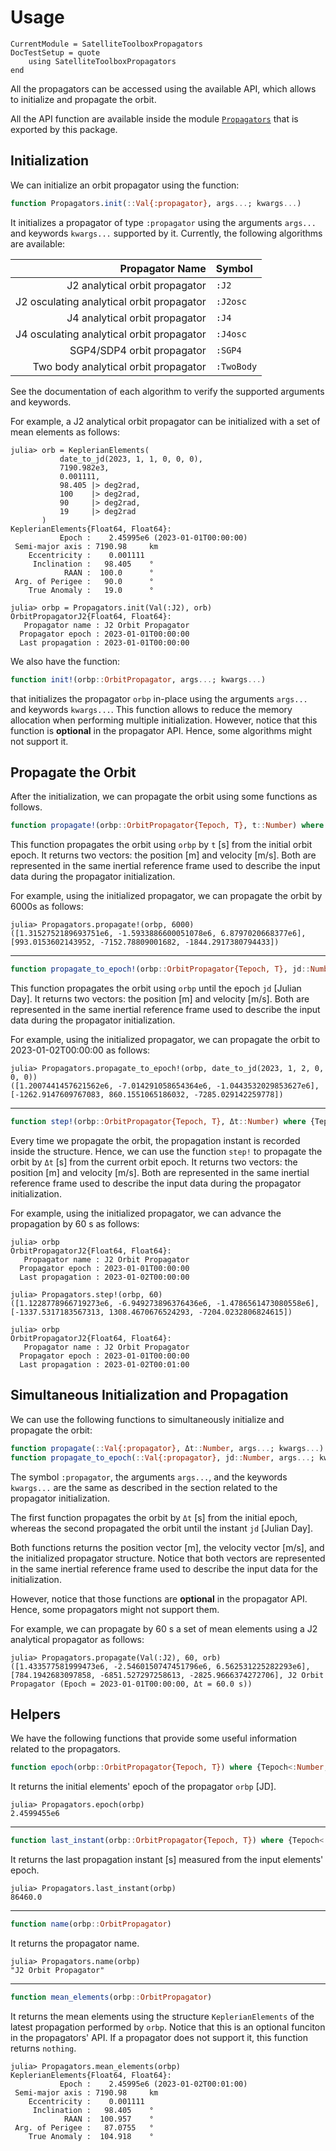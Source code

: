 Usage
=====

```@meta
CurrentModule = SatelliteToolboxPropagators
DocTestSetup = quote
    using SatelliteToolboxPropagators
end
```

All the propagators can be accessed using the available API, which allows to initialize and
propagate the orbit.

All the API function are available inside the module [`Propagators`](@ref) that is exported
by this package.

## Initialization

We can initialize an orbit propagator using the function:

```julia
function Propagators.init(::Val{:propagator}, args...; kwargs...)
```

It initializes a propagator of type `:propagator` using the arguments `args...` and keywords
`kwargs...` supported by it. Currently, the following algorithms are available:

|                       **Propagator Name** | **Symbol** |
|------------------------------------------:|:-----------|
|            J2 analytical orbit propagator | `:J2`      |
| J2 osculating analytical orbit propagator | `:J2osc`   |
|            J4 analytical orbit propagator | `:J4`      |
| J4 osculating analytical orbit propagator | `:J4osc`   |
|                SGP4/SDP4 orbit propagator | `:SGP4`    |
|      Two body analytical orbit propagator | `:TwoBody` |

See the documentation of each algorithm to verify the supported arguments and keywords.

For example, a J2 analytical orbit propagator can be initialized with a set of mean elements
as follows:

```jldoctest J2
julia> orb = KeplerianElements(
           date_to_jd(2023, 1, 1, 0, 0, 0),
           7190.982e3,
           0.001111,
           98.405 |> deg2rad,
           100    |> deg2rad,
           90     |> deg2rad,
           19     |> deg2rad
       )
KeplerianElements{Float64, Float64}:
           Epoch :    2.45995e6 (2023-01-01T00:00:00)
 Semi-major axis : 7190.98     km
    Eccentricity :    0.001111
     Inclination :   98.405    °
            RAAN :  100.0      °
 Arg. of Perigee :   90.0      °
    True Anomaly :   19.0      °

julia> orbp = Propagators.init(Val(:J2), orb)
OrbitPropagatorJ2{Float64, Float64}:
   Propagator name : J2 Orbit Propagator
  Propagator epoch : 2023-01-01T00:00:00
  Last propagation : 2023-01-01T00:00:00
```

We also have the function:

```julia
function init!(orbp::OrbitPropagator, args...; kwargs...)
```

that initializes the propagator `orbp` in-place using the arguments `args...` and keywords
`kwargs...`. This function allows to reduce the memory allocation when performing multiple
initialization. However, notice that this function is **optional** in the propagator API.
Hence, some algorithms might not support it.

## Propagate the Orbit

After the initialization, we can propagate the orbit using some functions as follows.

```julia
function propagate!(orbp::OrbitPropagator{Tepoch, T}, t::Number) where {Tepoch, T}
```

This function propagates the orbit using `orbp` by `t` [s] from the initial orbit epoch. It
returns two vectors: the position [m] and velocity [m/s]. Both are represented in the same
inertial reference frame used to describe the input data during the propagator
initialization.

For example, using the initialized propagator, we can propagate the orbit by 6000s as
follows:

```jldoctest J2
julia> Propagators.propagate!(orbp, 6000)
([1.3152752189693751e6, -1.5933886600051078e6, 6.8797020668377e6], [993.0153602143952, -7152.78809001682, -1844.2917380794433])
```

---

```julia
function propagate_to_epoch!(orbp::OrbitPropagator{Tepoch, T}, jd::Number) where {Tepoch, T}
```

This function propagates the orbit using `orbp` until the epoch `jd` [Julian Day]. It
returns two vectors: the position [m] and velocity [m/s]. Both are represented in the same
inertial reference frame used to describe the input data during the propagator
initialization.

For example, using the initialized propagator, we can propagate the orbit to
2023-01-02T00:00:00 as follows:

```jldoctest J2
julia> Propagators.propagate_to_epoch!(orbp, date_to_jd(2023, 1, 2, 0, 0, 0))
([1.2007441457621562e6, -7.014291058654364e6, -1.0443532029853627e6], [-1262.9147609767083, 860.1551065186032, -7285.029142259778])
```

---

```julia
function step!(orbp::OrbitPropagator{Tepoch, T}, Δt::Number) where {Tepoch, T}
```

Every time we propagate the orbit, the propagation instant is recorded inside the structure.
Hence, we can use the function `step!` to propagate the orbit by `Δt` [s] from the current
orbit epoch. It returns two vectors: the position [m] and velocity [m/s]. Both are
represented in the same inertial reference frame used to describe the input data during the
propagator initialization.

For example, using the initialized propagator, we can advance the propagation by 60 s as
follows:

```jldoctest J2
julia> orbp
OrbitPropagatorJ2{Float64, Float64}:
   Propagator name : J2 Orbit Propagator
  Propagator epoch : 2023-01-01T00:00:00
  Last propagation : 2023-01-02T00:00:00

julia> Propagators.step!(orbp, 60)
([1.1228778966719273e6, -6.949273896376436e6, -1.4786561473080558e6], [-1337.5317183567313, 1308.4670676524293, -7204.0232806824615])

julia> orbp
OrbitPropagatorJ2{Float64, Float64}:
   Propagator name : J2 Orbit Propagator
  Propagator epoch : 2023-01-01T00:00:00
  Last propagation : 2023-01-02T00:01:00
```

## Simultaneous Initialization and Propagation

We can use the following functions to simultaneously initialize and propagate the orbit:

```julia
function propagate(::Val{:propagator}, Δt::Number, args...; kwargs...)
function propagate_to_epoch(::Val{:propagator}, jd::Number, args...; kwargs...)
```

The symbol `:propagator`, the arguments `args...`, and the keywords `kwargs...` are the same
as described in the section related to the propagator initialization.

The first function propagates the orbit by `Δt` [s] from the initial epoch, whereas the
second propagated the orbit until the instant `jd` [Julian Day].

Both functions returns the position vector [m], the velocity vector [m/s], and the
initialized propagator structure. Notice that both vectors are represented in the same
inertial reference frame used to describe the input data for the initialization.

However, notice that those functions are **optional** in the propagator API. Hence, some
propagators might not support them.

For example, we can propagate by 60 s a set of mean elements using a J2 analytical
propagator as follows:

```jldoctest J2
julia> Propagators.propagate(Val(:J2), 60, orb)
([1.433577581999473e6, -2.5460150747451796e6, 6.562531225282293e6], [784.1942683097858, -6851.527297258613, -2825.9666374272706], J2 Orbit Propagator (Epoch = 2023-01-01T00:00:00, Δt = 60.0 s))
```

## Helpers

We have the following functions that provide some useful information related to the
propagators.

```julia
function epoch(orbp::OrbitPropagator{Tepoch, T}) where {Tepoch<:Number, T<:Number}
```

It returns the initial elements' epoch of the propagator `orbp` [JD].

```jldoctest J2
julia> Propagators.epoch(orbp)
2.4599455e6
```

---

```julia
function last_instant(orbp::OrbitPropagator{Tepoch, T}) where {Tepoch<:Number, T<:Number}
```

It returns the last propagation instant [s] measured from the input elements' epoch.

```jldoctest J2
julia> Propagators.last_instant(orbp)
86460.0
```

---

```julia
function name(orbp::OrbitPropagator)
```

It returns the propagator name.

```jldoctest J2
julia> Propagators.name(orbp)
"J2 Orbit Propagator"
```

---

```julia
function mean_elements(orbp::OrbitPropagator)
```

It returns the mean elements using the structure `KeplerianElements` of the latest
propagation performed by `orbp`. Notice that this is an optional funciton in the
propagators' API. If a propagator does not support it, this function returns `nothing`.

```jldoctest J2
julia> Propagators.mean_elements(orbp)
KeplerianElements{Float64, Float64}:
           Epoch :    2.45995e6 (2023-01-02T00:01:00)
 Semi-major axis : 7190.98     km
    Eccentricity :    0.001111
     Inclination :   98.405    °
            RAAN :  100.957    °
 Arg. of Perigee :   87.0755   °
    True Anomaly :  104.918    °
```
